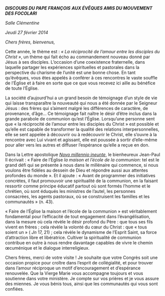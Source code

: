 ***DISCOURS DU PAPE FRANÇOIS*** ***AUX ÉVÊQUES AMIS DU MOUVEMENT DES FOCOLARI***

*Salle Clémentine*

*Jeudi 27 février 2014*

*Chers frères, bienvenus,*

Cette année, le thème est : *« La réciprocité de l’amour entre les disciples du Christ »*, un thème qui fait écho au commandement nouveau donné par Jésus à ses disciples. L’occasion d’une coexistence fraternelle, dans laquelle partager les expériences spirituelles et pastorales dans la perspective du charisme de l’unité est une bonne chose. En tant qu’évêques, vous êtes appelés à conférer à ces rencontres le vaste souffle de l’Église et à faire en sorte que ce que vous recevez ici aille au bénéfice de toute l’Église.

La société d’aujourd’hui a un grand besoin de témoignage d’un style de vie qui laisse transparaître la nouveauté qui nous a été donnée par le Seigneur Jésus : des frères qui s’aiment malgré les différences de caractère, de provenance, d’âge... Ce témoignage fait naître le désir d’être inclus dans la grande parabole de communion qu’est l’Église. Lorsqu’une personne sent que « la réciprocité de l’amour entre les disciples du Christ » est possible et qu’elle est capable de transformer la qualité des relations interpersonnelles, elle se sent appelée à découvrir ou à redécouvrir le Christ, elle s’ouvre à la rencontre avec Lui vivant et agissant, elle est poussée à sortir d’elle-même pour aller vers les autres et diffuser l’espérance qu’elle a reçue en don.

Dans la Lettre apostolique *[Novo millennio ineunte](http://www.vatican.va/holy_father/john_paul_ii/apost_letters/documents/hf_jp-ii_apl_20010106_novo-millennio-ineunte_fr.html)*, le bienheureux Jean-Paul II écrivait : « Faire de l’Église *la maison et l’école de la communion*: tel est le grand défi qui se présente à nous dans le millénaire qui commence, si nous voulons être fidèles au dessein de Dieu et répondre aussi aux attentes profondes du monde ». Et il ajoute : « Avant de programmer des initiatives concrètes, il faut promouvoir une spiritualité de la communion, en la faisant ressortir comme principe éducatif partout où sont formés l’homme et le chrétien, où sont éduqués les ministres de l’autel, les personnes consacrées, les agents pastoraux, où se construisent les familles et les communautés » (n. 43).

« Faire de l’Église la maison et l’école de la communion » est véritablement fondamental pour l’efficacité de tout engagement dans l’évangélisation, dans la mesure où cela révèle le désir profond du Père : que tous ses fils vivent en frères ; cela révèle la volonté du cœur du Christ : que « tous soient un » ( *Jn* 17, 21) ; cela révèle le dynamisme de l’Esprit Saint, sa force d’attraction libre et libératrice. Cultiver la spiritualité de communion contribue en outre à nous rendre davantage capables de vivre le chemin œcuménique et le dialogue interreligieux.

Chers frères, merci de votre visite ! Je souhaite que votre Congrès soit une occasion propice pour croître dans l’esprit de collégialité, et pour trouver dans l’amour réciproque un motif d’encouragement et d’espérance renouvelée. Que la Vierge Marie vous accompagne toujours et vous soutienne dans votre ministère. Je compte sur vos prières et je vous assure des miennes. Je vous bénis tous, ainsi que les communautés qui vous sont confiées.